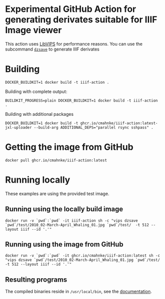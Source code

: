 Experimental GitHub Action for generating derivates suitable for IIIF Image viewer
==================================================================================

This action uses [LibVIPS](https://github.com/libvips/libvips) for performance reasons. You can use the subcommand [`dzsave`](https://libvips.github.io/libvips/API/current/Making-image-pyramids.md.html) to generate IIIF derivates

# Building

```
DOCKER_BUILDKIT=1 docker build -t iiif-action .
```

Building with complete output:

```
BUILDKIT_PROGRESS=plain DOCKER_BUILDKIT=1 docker build -t iiif-action .
```

Building with additional packages

```
DOCKER_BUILDKIT=1 docker build -t ghcr.io/cmahnke/iiif-action:latest-jxl-uploader --build-arg ADDITIONAL_DEPS="parallel rsync sshpass" .
```

# Getting the image from GitHub

```
docker pull ghcr.io/cmahnke/iiif-action:latest
```

# Running locally

These examples are using the provided test image.

## Running using the locally build image

```
docker run -v `pwd`:`pwd` -it iiif-action sh -c "vips dzsave `pwd`/test/2010_02-March-April_Whaling_01.jpg `pwd`/test/  -t 512 --layout iiif --id '.'"
```

## Running using the image from GitHub

```
docker run -v `pwd`:`pwd` -it ghcr.io/cmahnke/iiif-action:latest sh -c "vips dzsave `pwd`/test/2010_02-March-April_Whaling_01.jpg `pwd`/test/  -t 512 --layout iiif --id '.'"
```

## Resulting programs

The compiled binaries reside in `/usr/local/bin`, see the [documentation](https://libvips.github.io/libvips/API/current/).

